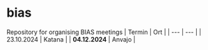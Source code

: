 # bias
Repository for organising BIAS meetings
| Termin | Ort |
| --- | --- |
| 23.10.2024 | Katana |
| **04.12.2024** | Anvajo | 

 
